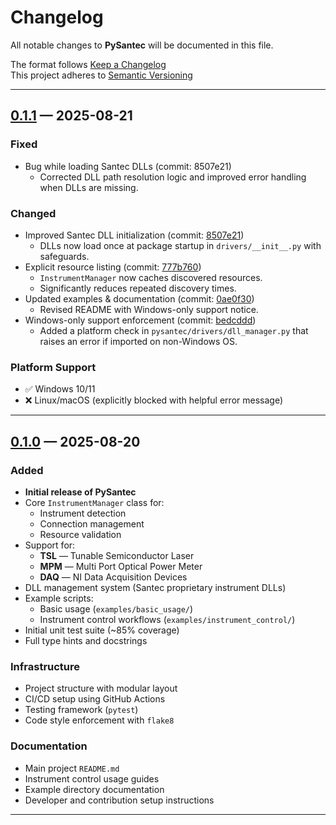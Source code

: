 # Changelog

All notable changes to **PySantec** will be documented in this file.

The format follows [Keep a Changelog](https://keepachangelog.com/en/1.0.0/)  
This project adheres to [Semantic Versioning](https://semver.org/spec/v2.0.0.html)

---

## [0.1.1] — 2025-08-21

### Fixed
- Bug while loading Santec DLLs (commit: 8507e21)  
  - Corrected DLL path resolution logic and improved error handling when DLLs are missing.

### Changed
- Improved Santec DLL initialization (commit: [8507e21](https://github.com/santec-corporation/PySantec/commit/8507e21d6c2300899c81f8ee92114471f3026c6d))  
  - DLLs now load once at package startup in `drivers/__init__.py` with safeguards.
- Explicit resource listing (commit: [777b760](https://github.com/santec-corporation/PySantec/commit/777b7601f647ec999c0e5b630bff223140fcdfa1))  
  - `InstrumentManager` now caches discovered resources.  
  - Significantly reduces repeated discovery times.
- Updated examples & documentation (commit: [0ae0f30](https://github.com/santec-corporation/PySantec/commit/0ae0f30debd8201a3e6fca495c1182e1c4989a10))  
  - Revised README with Windows-only support notice.
- Windows-only support enforcement (commit: [bedcddd](https://github.com/santec-corporation/PySantec/commit/bedcddd387d8897508cad5d2d278a536f328a674))  
  - Added a platform check in `pysantec/drivers/dll_manager.py` that raises an error if imported on non-Windows OS.

### Platform Support
- ✅ Windows 10/11  
- ❌ Linux/macOS (explicitly blocked with helpful error message)

---

## [0.1.0] — 2025-08-20

### Added

- **Initial release of PySantec**
- Core `InstrumentManager` class for:
  - Instrument detection
  - Connection management
  - Resource validation
- Support for:
  - **TSL** — Tunable Semiconductor Laser
  - **MPM** — Multi Port Optical Power Meter
  - **DAQ** — NI Data Acquisition Devices
- DLL management system (Santec proprietary instrument DLLs)
- Example scripts:
  - Basic usage (`examples/basic_usage/`)
  - Instrument control workflows (`examples/instrument_control/`)
- Initial unit test suite (~85% coverage)
- Full type hints and docstrings

### Infrastructure

- Project structure with modular layout
- CI/CD setup using GitHub Actions
- Testing framework (`pytest`)
- Code style enforcement with `flake8`

### Documentation

- Main project `README.md`
- Instrument control usage guides
- Example directory documentation
- Developer and contribution setup instructions

---

[0.1.1]: https://github.com/santec-corporation/pysantec/releases/tag/v0.1.1
[0.1.0]: https://github.com/santec-corporation/pysantec/releases/tag/v0.1.0
